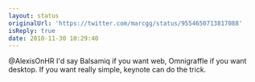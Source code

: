 ```yaml
---
layout: status
originalUrl: 'https://twitter.com/marcgg/status/9554650713817088'
isReply: true
date: 2010-11-30 10:29:40
---
```


@AlexisOnHR I'd say Balsamiq if you want web, Omnigraffle if you want desktop. If you want really simple, keynote can do the trick.
